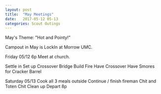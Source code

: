 ```yaml
---
layout: post
title:  "May Meetings"
date:   2017-05-12 05-13
categories: Scout Outings
---
```


May's Theme:  "Hot and Pointy!"

Campout in May is LockIn at Morrow UMC.

Friday 05/12 6p Meet at church.

Settle in
Set up Crossover Bridge
Build Fire
Have Crossover
Have Smores for Cracker Barrel

Saturday 05/13
Cook all 3 meals outside
Continue / finish fireman Chit and Toten Chit
Clean up
Depart 8p

